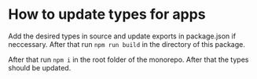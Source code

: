 # How to update types for apps

Add the desired types in source and update exports in package.json if neccessary.
After that run `npm run build` in the directory of this package.

After that run `npm i` in the root folder of the monorepo. After that the types should be updated.
